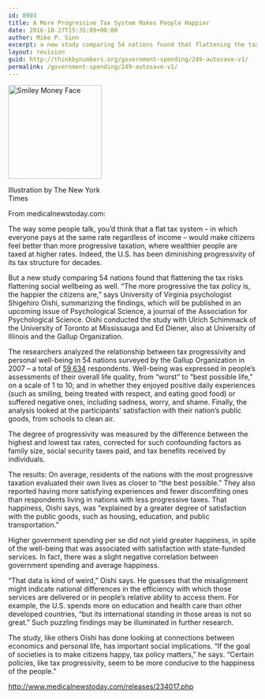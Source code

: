 ```yaml
---
id: 8903
title: A More Progressive Tax System Makes People Happier
date: 2016-10-27T15:35:09+00:00
author: Mike P. Sinn
excerpt: a new study comparing 54 nations found that flattening the tax risks flattening social wellbeing as well. "The more progressive the tax policy is, the happier the citizens are
layout: revision
guid: http://thinkbynumbers.org/government-spending/249-autosave-v1/
permalink: /government-spending/249-autosave-v1/
---
```

<div id="attachment_519" style="width: 200px" class="wp-caption alignleft">
  <img aria-describedby="caption-attachment-519" class="size-full wp-image-519 " title="Smiley Money Face" src="https://i1.wp.com/thinkbynumbers.org/wp-content/uploads/2011/09/SmileyMoneyFace.jpg?resize=190%2C190" alt="Smiley Money Face" width="190" height="190" srcset="https://i1.wp.com/thinkbynumbers.org/wp-content/uploads/2011/09/SmileyMoneyFace.jpg?w=190&ssl=1 190w, https://i1.wp.com/thinkbynumbers.org/wp-content/uploads/2011/09/SmileyMoneyFace.jpg?resize=150%2C150&ssl=1 150w, https://i1.wp.com/thinkbynumbers.org/wp-content/uploads/2011/09/SmileyMoneyFace.jpg?resize=480%2C480&ssl=1 480w, https://i1.wp.com/thinkbynumbers.org/wp-content/uploads/2011/09/SmileyMoneyFace.jpg?resize=44%2C44&ssl=1 44w" sizes="(max-width: 190px) 100vw, 190px" data-recalc-dims="1" />
  
  <p id="caption-attachment-519" class="wp-caption-text">
    Illustration by The New York Times
  </p>
</div>

From medicalnewstoday.com:

The way some people talk, you&#8217;d think that a flat tax system &#8211; in which everyone pays at the same rate regardless of income &#8211; would make citizens feel better than more progressive taxation, where wealthier people are taxed at higher rates. Indeed, the U.S. has been diminishing progressivity of its tax structure for decades.

But a new study comparing 54 nations found that flattening the tax risks flattening social wellbeing as well. &#8220;The more progressive the tax policy is, the happier the citizens are,&#8221; says University of Virginia psychologist Shigehiro Oishi, summarizing the findings, which will be published in an upcoming issue of Psychological Science, a journal of the Association for Psychological Science. Oishi conducted the study with Ulrich Schimmack of the University of Toronto at Mississauga and Ed Diener, also at University of Illinois and the Gallup Organization.

The researchers analyzed the relationship between tax progressivity and personal well-being in 54 nations surveyed by the Gallup Organization in 2007 &#8211; a total of [59,634](http://www.stwr.org/economic-sharing-alternatives/a-more-progressive-tax-system-makes-people-happier.html) respondents. Well-being was expressed in people&#8217;s assessments of their overall life quality, from &#8220;worst&#8221; to &#8220;best possible life,&#8221; on a scale of 1 to 10; and in whether they enjoyed positive daily experiences (such as smiling, being treated with respect, and eating good food) or suffered negative ones, including sadness, worry, and shame. Finally, the analysis looked at the participants&#8217; satisfaction with their nation&#8217;s public goods, from schools to clean air.

The degree of progressivity was measured by the difference between the highest and lowest tax rates, corrected for such confounding factors as family size, social security taxes paid, and tax benefits received by individuals.

The results: On average, residents of the nations with the most progressive taxation evaluated their own lives as closer to &#8220;the best possible.&#8221; They also reported having more satisfying experiences and fewer discomfiting ones than respondents living in nations with less progressive taxes. That happiness, Oishi says, was &#8220;explained by a greater degree of satisfaction with the public goods, such as housing, education, and public transportation.&#8221;

Higher government spending per se did not yield greater happiness, in spite of the well-being that was associated with satisfaction with state-funded services. In fact, there was a slight negative correlation between government spending and average happiness.

&#8220;That data is kind of weird,&#8221; Oishi says. He guesses that the misalignment might indicate national differences in the efficiency with which those services are delivered or in people&#8217;s relative ability to access them. For example, the U.S. spends more on education and health care than other developed countries, &#8220;but its international standing in those areas is not so great.&#8221; Such puzzling findings may be illuminated in further research.

The study, like others Oishi has done looking at connections between economics and personal life, has important social implications. &#8220;If the goal of societies is to make citizens happy, tax policy matters,&#8221; he says. &#8220;Certain policies, like tax progressivity, seem to be more conducive to the happiness of the people.&#8221;

<http://www.medicalnewstoday.com/releases/234017.php>

&nbsp;